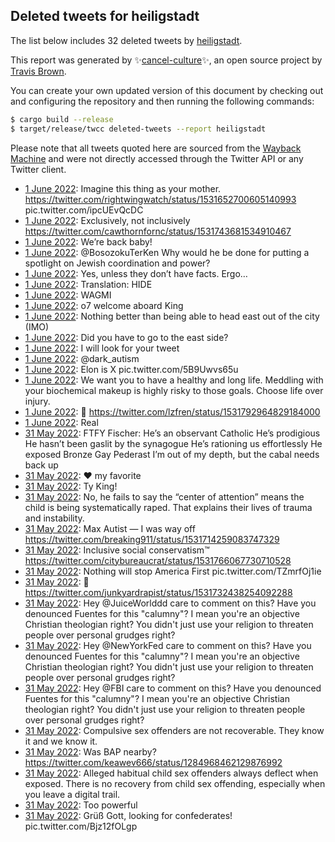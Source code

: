 ## Deleted tweets for heiligstadt

The list below includes 32 deleted tweets by
[heiligstadt](https://twitter.com/heiligstadt).



This report was generated by ✨[cancel-culture](https://github.com/travisbrown/cancel-culture)✨,
an open source project by [Travis Brown](https://twitter.com/travisbrown).

You can create your own updated version of this document by checking out and configuring the
repository and then running the following commands:

```bash
$ cargo build --release
$ target/release/twcc deleted-tweets --report heiligstadt
```

Please note that all tweets quoted here are sourced from the
[Wayback Machine](https://web.archive.org) and were not directly accessed through the Twitter API or
any Twitter client.

* [ 1 June 2022](https://web.archive.org/web/20220601015714/https://twitter.com/heiligstadt/status/1531817059083907072): Imagine this thing as your mother.  https://twitter.com/rightwingwatch/status/1531652700605140993  pic.twitter.com/ipcUEvQcDC <!--1531817059083907072-->
* [ 1 June 2022](https://web.archive.org/web/20220601015032/https://twitter.com/heiligstadt/status/1531815274428583937): Exclusively, not inclusively https://twitter.com/cawthornfornc/status/1531743681534910467 <!--1531815274428583937-->
* [ 1 June 2022](https://web.archive.org/web/20220601014622/https://twitter.com/heiligstadt/status/1531814215555551232): We’re back baby! <!--1531814215555551232-->
* [ 1 June 2022](https://web.archive.org/web/20220601013750/https://twitter.com/heiligstadt/status/1531812049835044865): @BosozokuTerKen  Why would he be done for putting a spotlight on Jewish coordination and power? <!--1531812049835044865-->
* [ 1 June 2022](https://web.archive.org/web/20220601013410/https://twitter.com/heiligstadt/status/1531811210143731712): Yes, unless they don’t have facts. Ergo… <!--1531811210143731712-->
* [ 1 June 2022](https://web.archive.org/web/20220601012832/https://twitter.com/heiligstadt/status/1531809823087439873): Translation: HIDE <!--1531809823087439873-->
* [ 1 June 2022](https://web.archive.org/web/20220601012520/https://twitter.com/heiligstadt/status/1531809020138225664): WAGMI <!--1531809020138225664-->
* [ 1 June 2022](https://web.archive.org/web/20220601011808/https://twitter.com/heiligstadt/status/1531807051277430784): o7 welcome aboard King <!--1531807051277430784-->
* [ 1 June 2022](https://web.archive.org/web/20220601011414/https://twitter.com/heiligstadt/status/1531806221778309120): Nothing better than being able to head east out of the city (IMO) <!--1531806221778309120-->
* [ 1 June 2022](https://web.archive.org/web/20220601010716/https://twitter.com/heiligstadt/status/1531804486599004160): Did you have to go to the east side? <!--1531804486599004160-->
* [ 1 June 2022](https://web.archive.org/web/20220601010504/https://twitter.com/heiligstadt/status/1531803819725639681): I will look for your tweet <!--1531803819725639681-->
* [ 1 June 2022](https://web.archive.org/web/20220601010317/https://twitter.com/heiligstadt/status/1531803283051859970): @dark_autism <!--1531803283051859970-->
* [ 1 June 2022](https://web.archive.org/web/20220601004016/https://twitter.com/heiligstadt/status/1531797659991744512): Elon is X pic.twitter.com/5B9Uwvs65u <!--1531797659991744512-->
* [ 1 June 2022](https://web.archive.org/web/20220601003804/https://twitter.com/heiligstadt/status/1531796943768154112): We want you to have a healthy and long life. Meddling with your biochemical makeup is highly risky to those goals. Choose life over injury. <!--1531796943768154112-->
* [ 1 June 2022](https://web.archive.org/web/20220601002445/https://twitter.com/heiligstadt/status/1531793187508932608): 👑 https://twitter.com/lzfren/status/1531792964829184000 <!--1531793187508932608-->
* [ 1 June 2022](https://web.archive.org/web/20220601000314/https://twitter.com/heiligstadt/status/1531788305997582336): Real <!--1531788305997582336-->
* [31 May 2022](https://web.archive.org/web/20220531235326/https://twitter.com/heiligstadt/status/1531785774533816322): FTFY Fischer:  He’s an observant Catholic  He’s prodigious He hasn’t been gaslit by the synagogue  He’s rationing us effortlessly  He exposed Bronze Gay Pederast  I’m out of my depth, but the cabal needs back up <!--1531785774533816322-->
* [31 May 2022](https://web.archive.org/web/20220531232446/https://twitter.com/heiligstadt/status/1531777841196462080): ❤️ my favorite <!--1531777841196462080-->
* [31 May 2022](https://web.archive.org/web/20220531231913/https://twitter.com/heiligstadt/status/1531777173752643585): Ty King! <!--1531777173752643585-->
* [31 May 2022](https://web.archive.org/web/20220531231826/https://twitter.com/heiligstadt/status/1531776949273567232): No, he fails to say the “center of attention” means the child is being systematically raped. That explains their lives of trauma and instability. <!--1531776949273567232-->
* [31 May 2022](https://web.archive.org/web/20220531231534/https://twitter.com/heiligstadt/status/1531776302406959106): Max Autist — I was way off https://twitter.com/breaking911/status/1531714259083747329 <!--1531776302406959106-->
* [31 May 2022](https://web.archive.org/web/20220531230050/https://twitter.com/heiligstadt/status/1531772636753059840): Inclusive social conservatism™ https://twitter.com/citybureaucrat/status/1531766067730710528 <!--1531772636753059840-->
* [31 May 2022](https://web.archive.org/web/20220531225751/https://twitter.com/heiligstadt/status/1531771719819534336): Nothing will stop America First pic.twitter.com/TZmrfOj1ie <!--1531771719819534336-->
* [31 May 2022](https://web.archive.org/web/20220601012235/https://twitter.com/heiligstadt/status/1531771509764567041): 👑 https://twitter.com/junkyardrapist/status/1531732438254092288 <!--1531771509764567041-->
* [31 May 2022](https://web.archive.org/web/20220531224753/https://twitter.com/heiligstadt/status/1531769267879694336): Hey  @JuiceWorlddd  care to comment on this? Have you denounced Fuentes for this "calumny"? I mean you're an objective Christian theologian right? You didn't just use your religion to threaten people over personal grudges right? <!--1531769267879694336-->
* [31 May 2022](https://web.archive.org/web/20220531224202/https://twitter.com/heiligstadt/status/1531767766037897216): Hey  @NewYorkFed  care to comment on this? Have you denounced Fuentes for this "calumny"? I mean you're an objective Christian theologian right? You didn't just use your religion to threaten people over personal grudges right? <!--1531767766037897216-->
* [31 May 2022](https://web.archive.org/web/20220531224043/https://twitter.com/heiligstadt/status/1531767527642017792): Hey  @FBI  care to comment on this? Have you denounced Fuentes for this "calumny"? I mean you're an objective Christian theologian right? You didn't just use your religion to threaten people over personal grudges right? <!--1531767527642017792-->
* [31 May 2022](https://web.archive.org/web/20220531222717/https://twitter.com/heiligstadt/status/1531764166716891136): Compulsive sex offenders are not recoverable. They know it and we know it. <!--1531764166716891136-->
* [31 May 2022](https://web.archive.org/web/20220531222719/https://twitter.com/heiligstadt/status/1531763258188656641): Was BAP nearby? https://twitter.com/keawev666/status/1284968462129876992 <!--1531763258188656641-->
* [31 May 2022](https://web.archive.org/web/20220531221947/https://twitter.com/heiligstadt/status/1531762289346420736): Alleged habitual child sex offenders always deflect when exposed. There is no recovery from child sex offending, especially when you leave a digital trail. <!--1531762289346420736-->
* [31 May 2022](https://web.archive.org/web/20220531221000/https://twitter.com/heiligstadt/status/1531759738718801920): Too powerful <!--1531759738718801920-->
* [31 May 2022](https://web.archive.org/web/20220531215127/https://twitter.com/heiligstadt/status/1531755065140056064): Grüß Gott, looking for confederates! pic.twitter.com/Bjz12fOLgp <!--1531755065140056064-->
